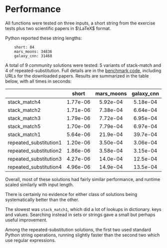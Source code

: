 # Performance

All functions were tested on three inputs, a short string from the exercise tests plus two scientific papers in $\LaTeX$ format.

Python reported these string lengths:

```
    short: 84
    mars_moons: 34836
    galaxy_cnn: 31468
```

A total of 9 community solutions were tested: 5 variants of stack-match and 4 of repeated-substitution.
Full details are in the [benchmark code][benchmark-code], including URLs for the downloaded papers.
Results are summarized in the table below, with all times in seconds:


|                        |    short |   mars_moons |   galaxy_cnn |
|:-----------------------|:--------:|:------------:|:------------:|
| stack_match4           | 1.77e-06 |     5.92e-04 |     5.18e-04 |
| stack_match2           | 1.71e-06 |     7.38e-04 |     6.64e-04 |
| stack_match3           | 1.79e-06 |     7.72e-04 |     6.95e-04 |
| stack_match5           | 1.70e-06 |     7.79e-04 |     6.97e-04 |
| stack_match1           | 5.64e-06 |     21.9e-04 |     39.7e-04 |
| repeated_substitution1 | 1.20e-06 |     3.50e-04 |     3.06e-04 |
| repeated_substitution2 | 1.86e-06 |     3.58e-04 |     3.15e-04 |
| repeated_substitution3 | 4.27e-06 |     14.0e-04 |     12.5e-04 |
| repeated_substitution4 | 4.96e-06 |     14.9e-04 |     13.5e-04 |


Overall, most of these solutions had fairly similar performance, and runtime scaled similarly with input length.

There is certainly no evidence for either class of solutions being systematically better than the other.

The slowest was `stack_match1`, which did a lot of lookups in dictionary.
keys and values. Searching instead in sets or strings gave a small but perhaps useful improvement.

Among the repeated-substitution solutions, the first two used standard Python string operations, running slightly faster than the second two which use regular expressions.


[benchmark-code]: https://github.com/exercism/python/blob/main/exercises/practice/matching-brackets/.articles/performance/code/Benchmark.py
